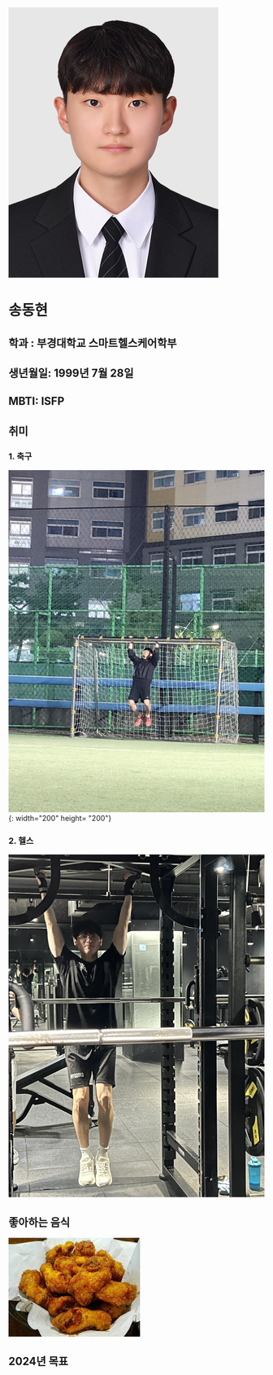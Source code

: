 ![Alt text](picture1.jpg)
# 송동현 
## 학과 : 부경대학교 스마트헬스케어학부
## 생년월일: 1999년 7월 28일
## MBTI: ISFP
## 취미 
### 1. 축구
![Alt text](picture2.jpg){: width="200" height= "200"}

### 2. 헬스
![Alt text](picture3.jpg)

## 좋아하는 음식
![Alt text](picture4.jpg)

## 2024년 목표
